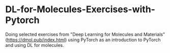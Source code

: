 # DL-for-Molecules-Exercises-with-Pytorch
Doing selected exercises from "Deep Learning for Molecules and Materials" (https://dmol.pub/index.html) using PyTorch as an introduction to PyTorch and using DL for molecules.
